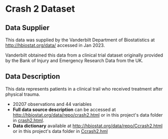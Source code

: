 # Crash 2 Dataset

## Data Supplier

This data was supplied by the Vanderbilt Department of Biostatistics at http://hbiostat.org/data/ accessed in Jan 2023.

Vanderbilt obtained this data from a clinical trial dataset originally provided by the  Bank of Injury and Emergency Research Data from the UK.

## Data Description
This data represents patients in a clinical trail who received treatment after physical trauma.
- 20207 observations and 44 variables
- **Full data source description** can be accessed at http://hbiostat.org/data/repo/crash2.html or in this project's data folder in [crash2.html](./data/crash2.hml).
- **Data dictionary** available at http://hbiostat.org/data/repo/Ccrash2.html or in this project's data folder in [Ccrash2.hml](./data/Ccrash2.hml)